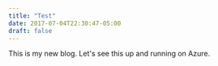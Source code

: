 ```yaml
---
title: "Test"
date: 2017-07-04T22:30:47-05:00
draft: false
---
```


This is my new blog. Let's see this up and running on Azure.